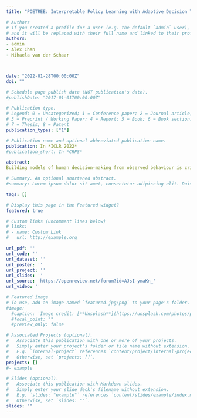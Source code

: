 ```yaml
---
title: "POETREE: Interpretable Policy Learning with Adaptive Decision Trees"

# Authors
# If you created a profile for a user (e.g. the default `admin` user), write the username (folder name) here 
# and it will be replaced with their full name and linked to their profile.
authors:
- admin
- Alex Chan
- Mihaela van der Schaar



date: "2022-01-28T00:00:00Z"
doi: ""

# Schedule page publish date (NOT publication's date).
#publishDate: "2017-01-01T00:00:00Z"

# Publication type.
# Legend: 0 = Uncategorized; 1 = Conference paper; 2 = Journal article;
# 3 = Preprint / Working Paper; 4 = Report; 5 = Book; 6 = Book section;
# 7 = Thesis; 8 = Patent
publication_types: ["1"]

# Publication name and optional abbreviated publication name.
publication: In *ICLR 2022*
#publication_short: In *CRPS*

abstract:
Building models of human decision-making from observed behaviour is critical to better understand, diagnose and support real-world policies such as clinical care. As established policy learning approaches remain focused on imitation performance, they fall short of explaining the demonstrated decision-making process. Policy Extraction through decision Trees (POETREE) is a novel framework for interpretable policy learning, compatible with fully-offline and partially-observable clinical decision environments -- and builds probabilistic tree policies determining physician actions based on patients' observations and medical history. Fully-differentiable tree architectures are grown incrementally during optimization to adapt their complexity to the modelling task, and learn a representation of patient history through recurrence, resulting in decision tree policies that adapt over time with patient information. This policy learning method outperforms the state-of-the-art on real and synthetic medical datasets, both in terms of understanding, quantifying and evaluating observed behaviour as well as in accurately replicating it -- with potential to improve future decision support systems.

# Summary. An optional shortened abstract.
#summary: Lorem ipsum dolor sit amet, consectetur adipiscing elit. Duis posuere tellus ac convallis placerat. Proin tincidunt magna sed ex sollicitudin condimentum.

tags: []

# Display this page in the Featured widget?
featured: true

# Custom links (uncomment lines below)
# links:
# - name: Custom Link
#   url: http://example.org

url_pdf: ''
url_code: ''
url_dataset: ''
url_poster: ''
url_project: ''
url_slides: ''
url_source: 'https://openreview.net/forum?id=AJsI-ymaKn_'
url_video: ''

# Featured image
# To use, add an image named `featured.jpg/png` to your page's folder. 
#image:
  #caption: 'Image credit: [**Unsplash**](https://unsplash.com/photos/pLCdAaMFLTE)'
  #focal_point: ""
  #preview_only: false

# Associated Projects (optional).
#   Associate this publication with one or more of your projects.
#   Simply enter your project's folder or file name without extension.
#   E.g. `internal-project` references `content/project/internal-project/index.md`.
#   Otherwise, set `projects: []`.
projects: []
#- example

# Slides (optional).
#   Associate this publication with Markdown slides.
#   Simply enter your slide deck's filename without extension.
#   E.g. `slides: "example"` references `content/slides/example/index.md`.
#   Otherwise, set `slides: ""`.
slides: ""
---
```

